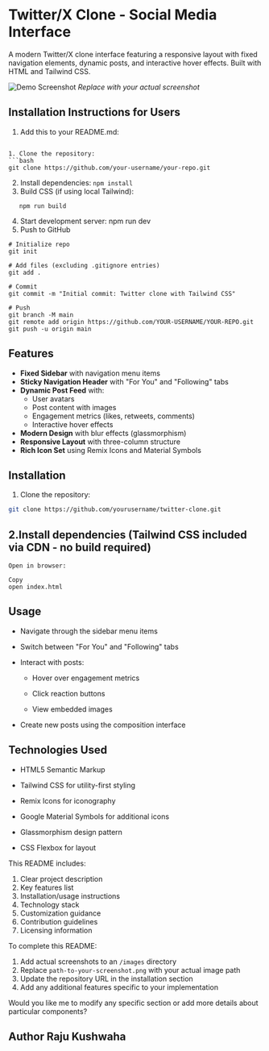 # Twitter/X Clone - Social Media Interface

A modern Twitter/X clone interface featuring a responsive layout with fixed navigation elements, dynamic posts, and interactive hover effects. Built with HTML and Tailwind CSS.

![Demo Screenshot](./docs/images/twitter-clone-screenshot.png) *Replace with your actual screenshot*


## Installation Instructions for Users
1. Add this to your README.md:
```## Installation

1. Clone the repository:
```bash
git clone https://github.com/your-username/your-repo.git
```
2. Install dependencies:
   ```npm install```
3. Build CSS (if using local Tailwind):
```
   npm run build
```
4. Start development server:
   npm run dev
5. Push to GitHub
```
# Initialize repo
git init

# Add files (excluding .gitignore entries)
git add .

# Commit
git commit -m "Initial commit: Twitter clone with Tailwind CSS"

# Push
git branch -M main
git remote add origin https://github.com/YOUR-USERNAME/YOUR-REPO.git
git push -u origin main
```
## Features

- **Fixed Sidebar** with navigation menu items
- **Sticky Navigation Header** with "For You" and "Following" tabs
- **Dynamic Post Feed** with:
  - User avatars
  - Post content with images
  - Engagement metrics (likes, retweets, comments)
  - Interactive hover effects
- **Modern Design** with blur effects (glassmorphism)
- **Responsive Layout** with three-column structure
- **Rich Icon Set** using Remix Icons and Material Symbols

## Installation

1. Clone the repository:
```bash
git clone https://github.com/yourusername/twitter-clone.git
```

## 2.Install dependencies (Tailwind CSS included via CDN - no build required)
```
Open in browser:

Copy
open index.html
```
## Usage
- Navigate through the sidebar menu items

- Switch between "For You" and "Following" tabs

- Interact with posts:

    -    Hover over engagement metrics

    -   Click reaction buttons

    -   View embedded images

- Create new posts using the composition interface

## Technologies Used
- HTML5 Semantic Markup

- Tailwind CSS for utility-first styling

- Remix Icons for iconography

- Google Material Symbols for additional icons

- Glassmorphism design pattern

- CSS Flexbox for layout



This README includes:
1. Clear project description
2. Key features list
3. Installation/usage instructions
4. Technology stack
5. Customization guidance
6. Contribution guidelines
7. Licensing information

To complete this README:
1. Add actual screenshots to an `/images` directory
2. Replace `path-to-your-screenshot.png` with your actual image path
3. Update the repository URL in the installation section
4. Add any additional features specific to your implementation

Would you like me to modify any specific section or add more details about particular components?
## Author  Raju Kushwaha